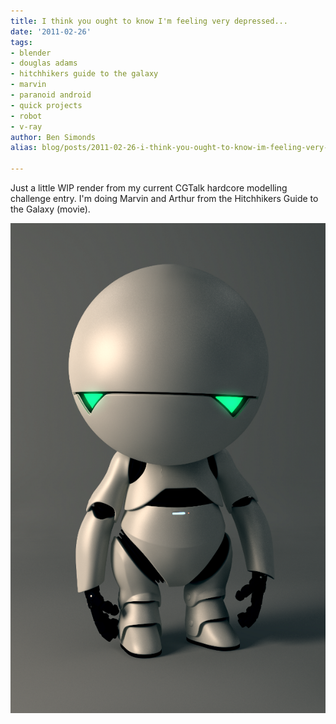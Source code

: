 ```yaml
---
title: I think you ought to know I'm feeling very depressed...
date: '2011-02-26'
tags:
- blender
- douglas adams
- hitchhikers guide to the galaxy
- marvin
- paranoid android
- quick projects
- robot
- v-ray
author: Ben Simonds
alias: blog/posts/2011-02-26-i-think-you-ought-to-know-im-feeling-very-depressed

---
```


Just a little WIP render from my current CGTalk hardcore modelling challenge entry. I'm doing Marvin and Arthur from the Hitchhikers Guide to the Galaxy (movie).

![>< ><](/images/old/marvin3.png)


